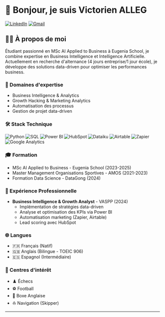 # 👋 Bonjour, je suis Victorien ALLEG

[![LinkedIn](https://img.shields.io/badge/LinkedIn-0077B5?style=for-the-badge&logo=linkedin&logoColor=white)](https://www.linkedin.com/in/victorien-alleg/)
[![Gmail](https://img.shields.io/badge/Gmail-D14836?style=for-the-badge&logo=gmail&logoColor=white)](mailto:victorienalleg@gmail.com)

## 👨‍💻 À propos de moi

Étudiant passionné en MSc AI Applied to Business à Eugenia School, je combine expertise en Business Intelligence et Intelligence Artificielle. Actuellement en recherche d'alternance (4 jours entreprise/1 jour école), je développe des solutions data-driven pour optimiser les performances business.

### 🎯 Domaines d'expertise
- Business Intelligence & Analytics
- Growth Hacking & Marketing Analytics
- Automatisation des processus
- Gestion de projet data-driven

### 🛠️ Stack Technique
![Python](https://img.shields.io/badge/Python-3776AB?style=flat-square&logo=python&logoColor=white)
![SQL](https://img.shields.io/badge/SQL-4479A1?style=flat-square&logo=postgresql&logoColor=white)
![Power BI](https://img.shields.io/badge/Power_BI-F2C811?style=flat-square&logo=powerbi&logoColor=black)
![HubSpot](https://img.shields.io/badge/HubSpot-FF7A59?style=flat-square&logo=hubspot&logoColor=white)
![Dataiku](https://img.shields.io/badge/Dataiku-2AB1AC?style=flat-square&logo=dataiku&logoColor=white)
![Airtable](https://img.shields.io/badge/Airtable-18BFFF?style=flat-square&logo=airtable&logoColor=white)
![Zapier](https://img.shields.io/badge/Zapier-FF4F00?style=flat-square&logo=zapier&logoColor=white)
![Google Analytics](https://img.shields.io/badge/Google_Analytics-E37400?style=flat-square&logo=google-analytics&logoColor=white)

### 🎓 Formation
- MSc AI Applied to Business - Eugenia School (2023-2025)
- Master Management Organisations Sportives - AMOS (2021-2023)
- Formation Data Science - DataGong (2024)

### 💼 Expérience Professionnelle
- **Business Intelligence & Growth Analyst** - VASPP (2024)
  - Implémentation de stratégies data-driven
  - Analyse et optimisation des KPIs via Power BI
  - Automatisation marketing (Zapier, Airtable)
  - Lead scoring avec HubSpot

### 🌐 Langues
- 🇫🇷 Français (Natif)
- 🇬🇧 Anglais (Bilingue - TOEIC 906)
- 🇪🇸 Espagnol (Intermédiaire)

### 🎯 Centres d'intérêt
- ♟️ Échecs
- ⚽ Football
- 🥊 Boxe Anglaise
- ⛵ Navigation (Skipper)

---
